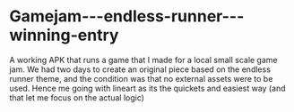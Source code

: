 # Gamejam---endless-runner---winning-entry
A working APK that runs a game that I made for a local small scale game jam. We had two days to create an original piece based on the endless runner theme, and the condition was that no external assets were to be used. Hence me going with lineart as its the quickets and easiest way (and that let me focus on the actual logic)
